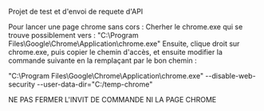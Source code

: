 Projet de test et d'envoi de requete d'API

Pour lancer une page chrome sans cors :
Cherher le chrome.exe qui se trouve possiblement vers : "C:\Program Files\Google\Chrome\Application\chrome.exe"
Ensuite, clique droit sur chrome.exe, puis copier le chemin d'accès, et ensuite modifier la commande suivante en la remplaçant par le bon chemin :

"C:\Program Files\Google\Chrome\Application\chrome.exe" --disable-web-security --user-data-dir="C:/temp-chrome"

NE PAS FERMER L'INVIT DE COMMANDE NI LA PAGE CHROME
